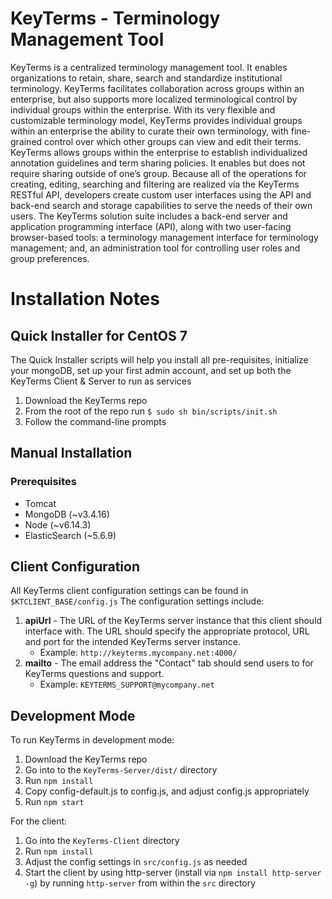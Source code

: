 # KeyTerms - Terminology Management Tool
KeyTerms is a centralized terminology management tool.  It enables organizations to retain, share, search and standardize institutional terminology.   KeyTerms facilitates collaboration across groups within an enterprise, but also supports more localized terminological control by individual groups within the enterprise.  With its very flexible and customizable terminology model, KeyTerms provides individual groups within an enterprise the ability to curate their own terminology, with fine-grained control over which other groups can view and edit their terms.  KeyTerms allows groups within the enterprise to establish individualized annotation guidelines and term sharing policies.  It enables but does not require sharing outside of one’s group. Because all of the operations for creating, editing, searching and filtering are realized via the KeyTerms RESTful API, developers create custom user interfaces using the API and back-end search and storage capabilities to serve the needs of their own users.  The KeyTerms solution suite includes a back-end server and application programming interface (API), along with two user-facing browser-based tools: a terminology management interface for terminology management; and, an administration tool for controlling user roles and group preferences.

# Installation Notes

## Quick Installer for CentOS 7

The Quick Installer scripts will help you install all pre-requisites, initialize your mongoDB, set up your first admin account, and set up both the KeyTerms Client & Server to run as services

1. Download the KeyTerms repo
2. From the root of the repo run ```$ sudo sh bin/scripts/init.sh```
3. Follow the command-line prompts

## Manual Installation

### Prerequisites
* Tomcat
* MongoDB (~v3.4.16)
* Node (~v6.14.3)
* ElasticSearch (~5.6.9)

## Client Configuration
All KeyTerms client configuration settings can be found in `$KTCLIENT_BASE/config.js` The configuration settings include:

1. **apiUrl** - The URL of the KeyTerms server instance that this client should interface with.  The URL should specify the appropriate protocol, URL and port for the intended KeyTerms server instance.
    * Example: `http://keyterms.mycompany.net:4000/`
2. **mailto** - The email address the "Contact" tab should send users to for KeyTerms questions and support.
    * Example: `KEYTERMS_SUPPORT@mycompany.net`

## Development Mode

To run KeyTerms in development mode:

1. Download the KeyTerms repo
2. Go into to the ```KeyTerms-Server/dist/``` directory
3. Run ```npm install```
4. Copy config-default.js to config.js, and adjust config.js appropriately
5. Run ```npm start```

For the client:

1. Go into the ```KeyTerms-Client``` directory
2. Run ```npm install```
3. Adjust the config settings in ```src/config.js``` as needed
4. Start the client by using http-server (install via ```npm install http-server -g```) by running ```http-server``` from within the ```src``` directory
